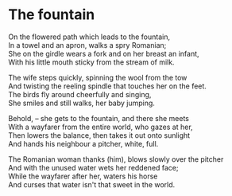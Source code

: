 # The fountain

On the flowered path which leads to the fountain,\
In a towel and an apron, walks a spry Romanian;\
She on the girdle wears a fork and on her breast an infant,\
With his little mouth sticky from the stream of milk.

The wife steps quickly, spinning the wool from the tow\
And twisting the reeling spindle that touches her on the feet.\
The birds fly around cheerfully and singing,\
She smiles and still walks, her baby jumping.

Behold, – she gets to the fountain, and there she meets\
With a wayfarer from the entire world, who gazes at her,\
Then lowers the balance, then takes it out onto sunlight\
And hands his neighbour a pitcher, white, full.

The Romanian woman thanks (him), blows slowly over the pitcher\
And with the unused water wets her reddened face;\
While the wayfarer after her, waters his horse\
And curses that water isn't that sweet in the world.
